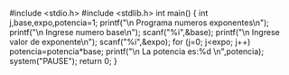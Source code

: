 #include <stdio.h>
#include <stdlib.h>
int main()
{
    int j,base,expo,potencia=1;
    printf("\n Programa numeros exponentes\n");
    printf("\n Ingrese numero base\n");
    scanf("%i",&base);
    printf("\n Ingrese valor de exponente\n");
    scanf("%i",&expo);
    for (j=0; j<expo; j++)
    potencia=potencia*base;
    printf("\n La potencia es:%d \n",potencia);
    system("PAUSE");
    return 0;
}
